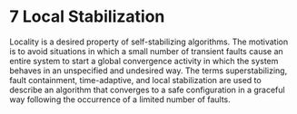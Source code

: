 # 7 Local Stabilization

Locality is a desired property of self-stabilizing algorithms. The motivation is to avoid situations in which a small number of transient faults cause an entire system to start a global convergence activity in which the system behaves in an unspecified and undesired way. The terms superstabilizing, fault containment, time-adaptive, and local stabilization are used to describe an algorithm that converges to a safe configuration in a graceful way following the occurrence of a limited number of faults.
